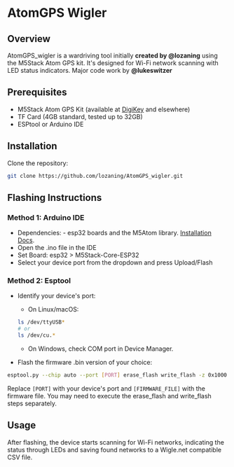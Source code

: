 # AtomGPS Wigler

## Overview
AtomGPS_wigler is a wardriving tool initially **created by @lozaning** using the M5Stack Atom GPS kit. It's designed for Wi-Fi network scanning with LED status indicators.
Major code work by **@lukeswitzer**

## Prerequisites
- M5Stack Atom GPS Kit (available at [DigiKey](https://www.digikey.com/en/products/detail/m5stack-technology-co-ltd/K043/13148796) and elsewhere)
- TF Card (4GB standard, tested up to 32GB)
- ESPtool or Arduino IDE

## Installation
Clone the repository:
```bash
git clone https://github.com/lozaning/AtomGPS_wigler.git
```

## Flashing Instructions

### Method 1: Arduino IDE
- Dependencies:
      - esp32 boards and the M5Atom library. [Installation Docs](https://docs.espressif.com/projects/arduino-esp32/en/latest/installing.html). 
- Open the .ino file in the IDE
- Set Board: esp32 > M5Stack-Core-ESP32
- Select your device port from the dropdown and press Upload/Flash

### Method 2: Esptool
- Identify your device's port:
   - On Linux/macOS:
  ```bash
  ls /dev/ttyUSB*
  # or 
  ls /dev/cu.*
  ```
   - On Windows, check COM port in Device Manager.

- Flash the firmware .bin version of your choice: 
```bash
esptool.py --chip auto --port [PORT] erase_flash write_flash -z 0x1000 [FIRMWARE_FILE]
```
Replace `[PORT]` with your device's port and `[FIRMWARE_FILE]` with the firmware file.
You may need to execute the erase_flash and write_flash steps separately.

## Usage
After flashing, the device starts scanning for Wi-Fi networks, indicating the status through LEDs and saving found networks to a Wigle.net compatible CSV file. 
